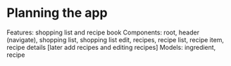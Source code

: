 # Planning the app
Features: shopping list and recipe book
Components: root, header (navigate), shopping list, shopping list edit, recipes, recipe list, recipe item, recipe details
[later add recipes and editing recipes]
Models: ingredient, recipe
